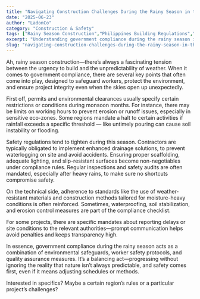 ```yaml
---
title: "Navigating Construction Challenges During the Rainy Season in the Philippines"
date: "2025-06-23"
author: "LadonCo"
category: "Construction & Safety"
tags: ["Rainy Season Construction","Philippines Building Regulations","Safety Compliance","Environmental Safeguards","Construction Challenges"]
excerpt: "Understanding government compliance during the rainy season is vital for Filipino builders to ensure safety, protect the environment, and maintain project integrity despite unpredictable weather. Stay informed and prepared to build smarter amidst the rain."
slug: "navigating-construction-challenges-during-the-rainy-season-in-the-philippines"
---
```


Ah, rainy season construction—there’s always a fascinating tension between the urgency to build and the unpredictability of weather. When it comes to government compliance, there are several key points that often come into play, designed to safeguard workers, protect the environment, and ensure project integrity even when the skies open up unexpectedly.

First off, permits and environmental clearances usually specify certain restrictions or conditions during monsoon months. For instance, there may be limits on working hours to prevent erosion or runoff issues, especially in sensitive eco-zones. Some regions mandate a halt to certain activities if rainfall exceeds a specific threshold — like untimely pouring can cause soil instability or flooding.

Safety regulations tend to tighten during this season. Contractors are typically obligated to implement enhanced drainage solutions, to prevent waterlogging on site and avoid accidents. Ensuring proper scaffolding, adequate lighting, and slip-resistant surfaces become non-negotiables under compliance rules. Regular inspections and safety audits are often mandated, especially after heavy rains, to make sure no shortcuts compromise safety.

On the technical side, adherence to standards like the use of weather-resistant materials and construction methods tailored for moisture-heavy conditions is often reinforced. Sometimes, waterproofing, soil stabilization, and erosion control measures are part of the compliance checklist.

For some projects, there are specific mandates about reporting delays or site conditions to the relevant authorities—prompt communication helps avoid penalties and keeps transparency high.

In essence, government compliance during the rainy season acts as a combination of environmental safeguards, worker safety protocols, and quality assurance measures. It’s a balancing act—progressing without ignoring the reality that nature isn’t always predictable, and safety comes first, even if it means adjusting schedules or methods.

Interested in specifics? Maybe a certain region’s rules or a particular project’s challenges?